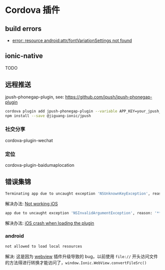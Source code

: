 # Cordova 插件

## build errors

- [error: resource android:attr/fontVariationSettings not found](https://github.com/crosswalk-project/cordova-plugin-crosswalk-webview/issues/205#issuecomment-371669478)

## ionic-native

TODO

## 远程推送

jpush-phonegap-plugin, see: https://github.com/jpush/jpush-phonegap-plugin

```bash
cordova plugin add jpush-phonegap-plugin --variable APP_KEY=your_jpush_appkey
npm install --save @jiguang-ionic/jpush
```

### 社交分享

cordova-plugin-wechat

### 定位

cordova-plugin-baidumaplocation

## 错误集锦

```bash
Terminating app due to uncaught exception 'NSUnknownKeyException', reason: '[<WKWebViewConfiguration 0x7fb1d960cd00> setValue:forUndefinedKey:]: this class is not key value coding-compliant for the key _requiresUserActionForMediaPlayback
```

解决办法: [Not working iOS](https://github.com/katzer/cordova-plugin-background-mode/issues/406)

```bash
app due to uncaught exception 'NSInvalidArgumentException', reason: '*** -[NSURL URLByAppendingPathComponent:isDirectory:]: component, components, or pathExtension cannot be nil.'
```

解决办法: [iOS crash when loading the plugin](https://github.com/nordnet/cordova-hot-code-push/issues/128)

### android

```bash
not allowed to load local resources
```

解决: 这是因为 [webview](https://www.npmjs.com/package/cordova-plugin-ionic-webview) 插件升级导致的 bug，以前使用 `file://` 开头访问文件的方法得进行转换才能访问了，`window.Ionic.WebView.convertFileSrc()`  
